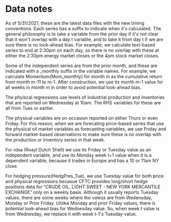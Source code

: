 # Data notes

As of 5/31/2021, these are the latest data files with the new timing conventions.  Each series has a suffix to indicate when it's calculated.  The general philosophy is to take a variable from the prior day if it's not clear that it won't overlap with a day t variable, and to take it from day t if we are sure there is no look-ahead bias.  For example, we calculate text-based series to end at 2:30pm on each day, so there is no overlap with these at either the 2:30pm energy market closes or the 4pm stock market closes.

Some of the independent series are from the prior month, and these are indicated with a \_monthly suffix in the variable names. For example, we calculate Momentum(Mom_monthly) for month m as the cumulative return from month m-11 to m-1. After construction, we use its month m-1 value for all weeks in month m in order to avoid potential look-ahead bias.  

The phyiscal regressions use levels of industrial production and inventories that are reported on Wednesday at 10am. The RHS variables for these are all from Tues or earlier.

The physical variables are on occasion reported on either Thurs or even Friday.  For this reason, when we are forecating price-based series that use the physical oil market variables as forecasting variables, we use Friday and forward market-based observations to make sure these is no overlap with the production or inventory series in that week.

For rdsa (Roayl Dutch Shell) we use its Friday or Tuesday value as an independent variable, and use its Monday week t+1 value when it is a dependent variable, because it trades in Europe and has a 10 or 11am NY close.

For hedging pressure(HedgPres_Tue), we use Tuesday value for both price and physical regressions becasue CFTC provides long/short hedge positions data for “CRUDE OIL, LIGHT SWEET - NEW YORK MERCANTILE EXCHANGE” only on a weekly basis. Although it usually reports Tuesday values, there are some weeks where the valeus are from Wedensday, Monday or Prior Friday. Unlike Monday and prior Friday values, there is potential look-ahead bias for Wednesday value. So, when week t value is from Wednesday, we replace it with week t-1's Tuesday value.
